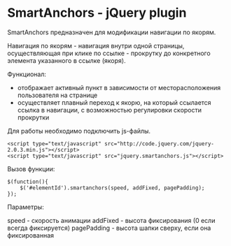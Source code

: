 SmartAnchors - jQuery plugin
================

SmartAnchors предназначен для модификации навигации по якорям. 

Навигация по якорям - навигация внутри одной страницы, осуществляющая при клике по ссылке - прокрутку до конкретного элемента указанного в ссылке (якоря). 

Функционал:
- отображает активный пункт в зависимости от месторасположения пользователя на странице
- осуществляет плавный переход к якорю, на который ссылается ссылка в навигации, с возможностью регулировки скорости прокрутки


Для работы необходимо подключить js-файлы.
```
<script type="text/javascript" src="http://code.jquery.com/jquery-2.0.3.min.js"></script>
<script type="text/javascript" src="jquery.smartanchors.js"></script>
```

Вызов функции:
```
$(function(){
    $('#elementId').smartanchors(speed, addFixed, pagePadding);
});
```

Параметры:

speed - скорость анимации
addFixed - высота фиксирования (0 если всегда фиксируется)
pagePadding - высота шапки сверху, если она фиксированная
